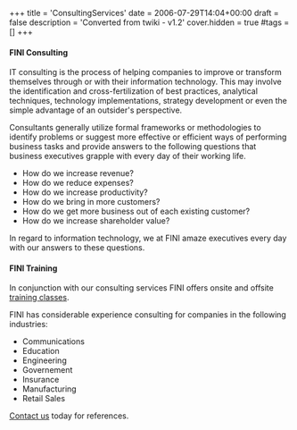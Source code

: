 +++
title = 'ConsultingServices'
date = 2006-07-29T14:04+00:00
draft = false
description = 'Converted from twiki - v1.2'
cover.hidden = true
#tags = []
+++

#### FINI Consulting

IT consulting is the process of helping companies to improve or
transform themselves through or with their information technology. This
may involve the identification and cross-fertilization of best
practices, analytical techniques, technology implementations, strategy
development or even the simple advantage of an outsider's perspective.

Consultants generally utilize formal frameworks or methodologies to
identify problems or suggest more effective or efficient ways of
performing business tasks and provide answers to the following questions
that business executives grapple with every day of their working life.

- How do we increase revenue?
- How do we reduce expenses?
- How do we increase productivity?
- How do we bring in more customers?
- How do we get more business out of each existing customer?
- How do we increase shareholder value?

In regard to information technology, we at FINI amaze executives every
day with our answers to these questions.

#### FINI Training

In conjunction with our consulting services FINI offers onsite and
offsite [training classes](TrainingClasses).

FINI has considerable experience consulting for companies in the
following industries:

- Communications
- Education
- Engineering
- Governement
- Insurance
- Manufacturing
- Retail Sales

[Contact us](http://mailto:info@fini.net) today for references.
